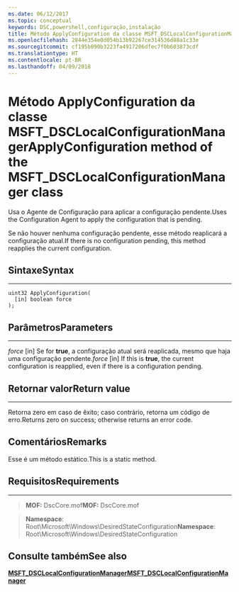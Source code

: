 ```yaml
---
ms.date: 06/12/2017
ms.topic: conceptual
keywords: DSC,powershell,configuração,instalação
title: Método ApplyConfiguration da classe MSFT_DSCLocalConfigurationManager
ms.openlocfilehash: 2844e354e0d054b13b92267ce314536d88a1c33e
ms.sourcegitcommit: cf195b090b3223fa4917206dfec7f0b603873cdf
ms.translationtype: HT
ms.contentlocale: pt-BR
ms.lasthandoff: 04/09/2018
---
```

# <a name="applyconfiguration-method-of-the-msftdsclocalconfigurationmanager-class"></a><span data-ttu-id="c79b3-103">Método ApplyConfiguration da classe MSFT_DSCLocalConfigurationManager</span><span class="sxs-lookup"><span data-stu-id="c79b3-103">ApplyConfiguration method of the MSFT_DSCLocalConfigurationManager class</span></span>

<span data-ttu-id="c79b3-104">Usa o Agente de Configuração para aplicar a configuração pendente.</span><span class="sxs-lookup"><span data-stu-id="c79b3-104">Uses the Configuration Agent to apply the configuration that is pending.</span></span>

<span data-ttu-id="c79b3-105">Se não houver nenhuma configuração pendente, esse método reaplicará a configuração atual.</span><span class="sxs-lookup"><span data-stu-id="c79b3-105">If there is no configuration pending, this method reapplies the current configuration.</span></span>


## <a name="syntax"></a><span data-ttu-id="c79b3-106">Sintaxe</span><span class="sxs-lookup"><span data-stu-id="c79b3-106">Syntax</span></span>
------

```mof
uint32 ApplyConfiguration(
  [in] boolean force
);
```

## <a name="parameters"></a><span data-ttu-id="c79b3-107">Parâmetros</span><span class="sxs-lookup"><span data-stu-id="c79b3-107">Parameters</span></span>
----------

<span data-ttu-id="c79b3-108">*force* \[in\] Se for **true**, a configuração atual será reaplicada, mesmo que haja uma configuração pendente.</span><span class="sxs-lookup"><span data-stu-id="c79b3-108">*force* \[in\] If this is **true**, the current configuration is reapplied, even if there is a configuration pending.</span></span>

## <a name="return-value"></a><span data-ttu-id="c79b3-109">Retornar valor</span><span class="sxs-lookup"><span data-stu-id="c79b3-109">Return value</span></span>
------------

<span data-ttu-id="c79b3-110">Retorna zero em caso de êxito; caso contrário, retorna um código de erro.</span><span class="sxs-lookup"><span data-stu-id="c79b3-110">Returns zero on success; otherwise returns an error code.</span></span>

## <a name="remarks"></a><span data-ttu-id="c79b3-111">Comentários</span><span class="sxs-lookup"><span data-stu-id="c79b3-111">Remarks</span></span>

<span data-ttu-id="c79b3-112">Esse é um método estático.</span><span class="sxs-lookup"><span data-stu-id="c79b3-112">This is a static method.</span></span>

## <a name="requirements"></a><span data-ttu-id="c79b3-113">Requisitos</span><span class="sxs-lookup"><span data-stu-id="c79b3-113">Requirements</span></span>
------------
><span data-ttu-id="c79b3-114">**MOF:** DscCore.mof</span><span class="sxs-lookup"><span data-stu-id="c79b3-114">**MOF:** DscCore.mof</span></span>

><span data-ttu-id="c79b3-115">**Namespace**: Root\Microsoft\Windows\DesiredStateConfiguration</span><span class="sxs-lookup"><span data-stu-id="c79b3-115">**Namespace**: Root\Microsoft\Windows\DesiredStateConfiguration</span></span>


## <a name="see-also"></a><span data-ttu-id="c79b3-116">Consulte também</span><span class="sxs-lookup"><span data-stu-id="c79b3-116">See also</span></span>


[<span data-ttu-id="c79b3-117">**MSFT_DSCLocalConfigurationManager**</span><span class="sxs-lookup"><span data-stu-id="c79b3-117">**MSFT_DSCLocalConfigurationManager**</span></span>](msft-dsclocalconfigurationmanager.md)